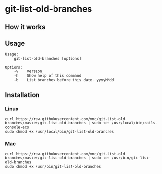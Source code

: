 # git-list-old-branches

## How it works

## Usage

```
Usage:
    git-list-old-branches [options]

Options:
    -v    Version
    -h    Show help of this command
    -b    List branches before this date. yyyyMMdd
```

## Installation

### Linux

```shell
curl https://raw.githubusercontent.com/mnc/git-list-old-branches/master/git-list-old-branches | sudo tee /usr/local/bin/rails-console-ecs
sudo chmod +x /usr/local/bin/git-list-old-branches
```

### Mac

```shell
curl https://raw.githubusercontent.com/mnc/git-list-old-branches/master/git-list-old-branches | sudo tee /usr/bin/git-list-old-branches
sudo chmod +x /usr/bin/git-list-old-branches
```

